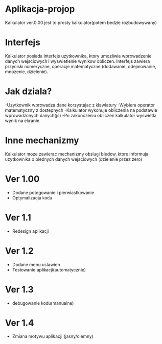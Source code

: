 # Aplikacja-projop
Kalkulator ver.0.00
jest to prosty kalkulator(potem bedzie rozbudowywany)
# Interfejs
Kalkulator posiada interfejs uzytkownika, ktory umozliwia wprowadzenie danych wejsciowych i wyswietlenie wynikow obliczen.
Interfejs zawiera przyciski numeryczne, operacje matematyczne (dodawanie, odejmowanie, mnozenie, dzielenie).
# Jak dziala?
-Uzytkownik wprowadza dane korzystajac z klawiatury
-Wybiera operator matematyczny z dostepnych
-Kalkulator wykonuje obliczenia na podstawie wprowadzonych danych(js)
-Po zakonczeniu obliczen kalkulator wyswietla wynik na ekranie.
# Inne mechanizmy
Kalkulator moze zawierac mechanizmy obslugi bledow, ktore informuja uzytkownika o blednych danych wejsciowych (dzielenie przez zero)

# Ver 1.00
- Dodane potegowanie i pierwiastkowanie
- Optymalizacja kodu
      
# Ver 1.1
- Redesign aplikacji

# Ver 1.2
- Dodane menu ustawien
- Testowanie aplikacji(automatycznie)

# Ver 1.3

- debugowanie kodu(manualne)

# Ver 1.4

- Zmiana motywu aplikacji (jasny/ciemny)
